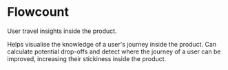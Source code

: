 # Flowcount
User travel insights inside the product.

Helps visualise the knowledge of a user's journey inside the product.
Can calculate potential drop-offs and detect where the journey of a user can be improved, increasing their stickiness inside the product.
